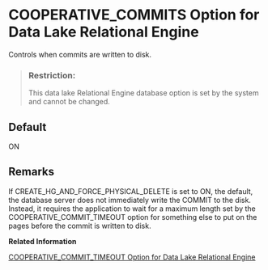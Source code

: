 <!-- loioa631c5ca84f21015802ac2f810821acb -->

# COOPERATIVE\_COMMITS Option for Data Lake Relational Engine

Controls when commits are written to disk.



> ### Restriction:  
> This data lake Relational Engine database option is set by the system and cannot be changed.



<a name="loioa631c5ca84f21015802ac2f810821acb__iq_refso_439"/>

## Default

ON



<a name="loioa631c5ca84f21015802ac2f810821acb__iq_refso_441"/>

## Remarks

If CREATE\_HG\_AND\_FORCE\_PHYSICAL\_DELETE is set to ON, the default, the database server does not immediately write the COMMIT to the disk. Instead, it requires the application to wait for a maximum length set by the COOPERATIVE\_COMMIT\_TIMEOUT option for something else to put on the pages before the commit is written to disk.

**Related Information**  


[COOPERATIVE\_COMMIT\_TIMEOUT Option for Data Lake Relational Engine](cooperative-commit-timeout-option-for-data-lake-relational-engine-a631963.md "Governs when a COMMIT entry in the transaction log is written to disk.")

